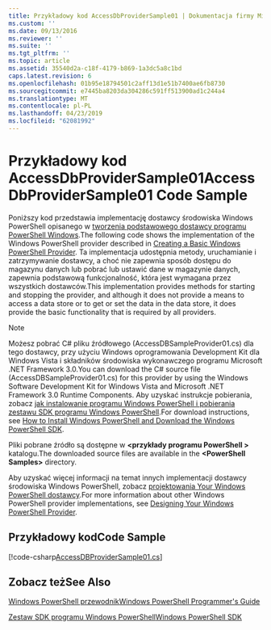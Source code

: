 ```yaml
---
title: Przykładowy kod AccessDbProviderSample01 | Dokumentacja firmy Microsoft
ms.custom: ''
ms.date: 09/13/2016
ms.reviewer: ''
ms.suite: ''
ms.tgt_pltfrm: ''
ms.topic: article
ms.assetid: 35540d2a-c18f-4179-b869-1a3dc5a8c1bd
caps.latest.revision: 6
ms.openlocfilehash: 01b95e18794501c2aff13d1e51b7400ae6fb8730
ms.sourcegitcommit: e7445ba8203da304286c591ff513900ad1c244a4
ms.translationtype: MT
ms.contentlocale: pl-PL
ms.lasthandoff: 04/23/2019
ms.locfileid: "62081992"
---
```

# <a name="accessdbprovidersample01-code-sample"></a><span data-ttu-id="26d21-102">Przykładowy kod AccessDbProviderSample01</span><span class="sxs-lookup"><span data-stu-id="26d21-102">AccessDbProviderSample01 Code Sample</span></span>

<span data-ttu-id="26d21-103">Poniższy kod przedstawia implementację dostawcy środowiska Windows PowerShell opisanego w [tworzenia podstawowego dostawcy programu PowerShell Windows](./creating-a-basic-windows-powershell-provider.md).</span><span class="sxs-lookup"><span data-stu-id="26d21-103">The following code shows the implementation of the Windows PowerShell provider described in [Creating a Basic Windows PowerShell Provider](./creating-a-basic-windows-powershell-provider.md).</span></span> <span data-ttu-id="26d21-104">Ta implementacja udostępnia metody, uruchamianie i zatrzymywanie dostawcy, a choć nie zapewnia sposób dostępu do magazynu danych lub pobrać lub ustawić dane w magazynie danych, zapewnia podstawową funkcjonalność, która jest wymagana przez wszystkich dostawców.</span><span class="sxs-lookup"><span data-stu-id="26d21-104">This implementation provides methods for starting and stopping the provider, and although it does not provide a means to access a data store or to get or set the data in the data store, it does provide the basic functionality that is required by all providers.</span></span>

> [!NOTE]
> <span data-ttu-id="26d21-105">Możesz pobrać C# pliku źródłowego (AccessDBSampleProvider01.cs) dla tego dostawcy, przy użyciu Windows oprogramowania Development Kit dla Windows Vista i składników środowiska wykonawczego programu Microsoft .NET Framework 3.0.</span><span class="sxs-lookup"><span data-stu-id="26d21-105">You can download the C# source file (AccessDBSampleProvider01.cs) for this provider by using the Windows Software Development Kit for Windows Vista and Microsoft .NET Framework 3.0 Runtime Components.</span></span> <span data-ttu-id="26d21-106">Aby uzyskać instrukcje pobierania, zobacz [jak instalowanie programu Windows PowerShell i pobierania zestawu SDK programu Windows PowerShell](/powershell/developer/installing-the-windows-powershell-sdk).</span><span class="sxs-lookup"><span data-stu-id="26d21-106">For download instructions, see [How to Install Windows PowerShell and Download the Windows PowerShell SDK](/powershell/developer/installing-the-windows-powershell-sdk).</span></span>
>
> <span data-ttu-id="26d21-107">Pliki pobrane źródło są dostępne w  **\<przykłady programu PowerShell >** katalogu.</span><span class="sxs-lookup"><span data-stu-id="26d21-107">The downloaded source files are available in the **\<PowerShell Samples>** directory.</span></span>
>
> <span data-ttu-id="26d21-108">Aby uzyskać więcej informacji na temat innych implementacji dostawcy środowiska Windows PowerShell, zobacz [projektowania Your Windows PowerShell dostawcy](./designing-your-windows-powershell-provider.md).</span><span class="sxs-lookup"><span data-stu-id="26d21-108">For more information about other Windows PowerShell provider implementations, see [Designing Your Windows PowerShell Provider](./designing-your-windows-powershell-provider.md).</span></span>

## <a name="code-sample"></a><span data-ttu-id="26d21-109">Przykładowy kod</span><span class="sxs-lookup"><span data-stu-id="26d21-109">Code Sample</span></span>

[!code-csharp[AccessDBProviderSample01.cs](../../powershell-sdk-samples/SDK-2.0/csharp/AccessDBProviderSample01/AccessDBProviderSample01.cs#L11-L30 "AccessDBProviderSample01.cs")]

## <a name="see-also"></a><span data-ttu-id="26d21-110">Zobacz też</span><span class="sxs-lookup"><span data-stu-id="26d21-110">See Also</span></span>

[<span data-ttu-id="26d21-111">Windows PowerShell przewodnik</span><span class="sxs-lookup"><span data-stu-id="26d21-111">Windows PowerShell Programmer's Guide</span></span>](./windows-powershell-programmer-s-guide.md)

[<span data-ttu-id="26d21-112">Zestaw SDK programu Windows PowerShell</span><span class="sxs-lookup"><span data-stu-id="26d21-112">Windows PowerShell SDK</span></span>](../windows-powershell-reference.md)